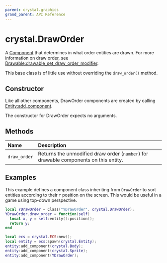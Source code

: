 ```yaml
---
parent: crystal.graphics
grand_parent: API Reference
---
```


# crystal.DrawOrder

A [Component](/crystal/api/ecs/component) that determines in what order entities are drawn. For more information on draw order, see [Drawable:drawable_set_draw_order_modifier](drawable_set_draw_order_modifier).

This base class is of little use without overriding the `draw_order()` method.

## Constructor

Like all other components, DrawOrder components are created by calling [Entity:add_component](/crystal/api/ecs/entity_add_component).

The constructor for DrawOrder expects no arguments.

## Methods

| Name         | Description                                                                          |
| :----------- | :----------------------------------------------------------------------------------- |
| `draw_order` | Returns the unmodified draw order (`number`) for drawable components on this entity. |

## Examples

This example defines a component class inheriting from `DrawOrder` to sort entities according to their `Y` position on the screen. This would be useful in a game using top-down perspective.

```lua
local YDrawOrder = Class("YDrawOrder", crystal.DrawOrder);
YDrawOrder.draw_order = function(self)
  local x, y = self:entity():position();
  return y;
end

local ecs = crystal.ECS:new();
local entity = ecs:spawn(crystal.Entity);
entity:add_component(crystal.Body);
entity:add_component(crystal.Sprite);
entity:add_component(YDrawOrder);
```
